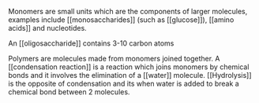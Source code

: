 Monomers are small units which are the components of larger molecules, examples include [[monosaccharides]] (such as [[glucose]]), [[amino acids]] and nucleotides. 

An [[oligosaccharide]] contains 3-10 carbon atoms


Polymers are molecules made from monomers joined together. A [[condensation reaction]] is a reaction which joins monomers by chemical bonds and it involves the elimination of a [[water]] molecule. [[Hydrolysis]] is the opposite of condensation and its when water is added to break a chemical bond between 2 molecules. 
